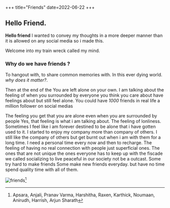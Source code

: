 +++
title="Friends"
date=2022-06-22
+++

## Hello Friend.

**Hello friend** I wanted to convey my thoughts in a more deeper manner than
it is allowed on any social media so i made this.

Welcome into my train wreck called my mind.

### Why do we have friends ?

To hangout with, to share common memories with. In this ever dying world.
*why does it matter?*. 

Then at the end of the You are left alone on your own.
I am talking about the feeling of when you surrounded by everyone you think you
care about have feelings about but still feel alone. You could have *1000* friends in real life 
a million follower on social medias

The feeling you get that you are alone even when you are surrounded by people
Yes, that feeling is what i am talking about. The feeling of lonliness. Sometimes
I feel like i am forever destined to be alone that i have gotten used to it. I started 
to enjoy my company more than company of others. I still like the company of others but get burnt out
when i am with them for a long time. I need a personal time every now and then to recharge. The feeling of
having no real connection with people just superficial ones. The ones that are not unique the ones everyone has to 
keep up with the fiscade we called socializing to live peaceful in our society not be a outcast. Some try hard to make friends
Some make new friends everyday. but have no time spend quality time with all of them.


![friends](../../kuru-friend-group.jpg)[^1]



[^1]:Apsara, Anjali, Pranav Varma, Harshitha, Raxen, Karthick, Noumaan, Anirudh, Harrish, Arjun Sharath
